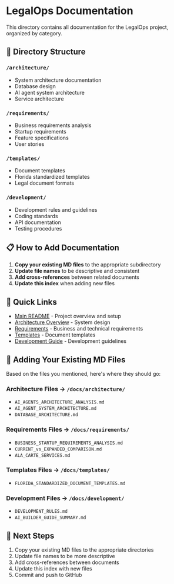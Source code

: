 # LegalOps Documentation

This directory contains all documentation for the LegalOps project, organized by category.

## 📁 Directory Structure

### `/architecture/`
- System architecture documentation
- Database design
- AI agent system architecture
- Service architecture

### `/requirements/`
- Business requirements analysis
- Startup requirements
- Feature specifications
- User stories

### `/templates/`
- Document templates
- Florida standardized templates
- Legal document formats

### `/development/`
- Development rules and guidelines
- Coding standards
- API documentation
- Testing procedures

## 📋 How to Add Documentation

1. **Copy your existing MD files** to the appropriate subdirectory
2. **Update file names** to be descriptive and consistent
3. **Add cross-references** between related documents
4. **Update this index** when adding new files

## 🔗 Quick Links

- [Main README](../README.md) - Project overview and setup
- [Architecture Overview](./architecture/) - System design
- [Requirements](./requirements/) - Business and technical requirements
- [Templates](./templates/) - Document templates
- [Development Guide](./development/) - Development guidelines

## 📝 Adding Your Existing MD Files

Based on the files you mentioned, here's where they should go:

### Architecture Files → `/docs/architecture/`
- `AI_AGENTS_ARCHITECTURE_ANALYSIS.md`
- `AI_AGENT_SYSTEM_ARCHITECTURE.md`
- `DATABASE_ARCHITECTURE.md`

### Requirements Files → `/docs/requirements/`
- `BUSINESS_STARTUP_REQUIREMENTS_ANALYSIS.md`
- `CURRENT_vs_EXPANDED_COMPARISON.md`
- `ALA_CARTE_SERVICES.md`

### Templates Files → `/docs/templates/`
- `FLORIDA_STANDARDIZED_DOCUMENT_TEMPLATES.md`

### Development Files → `/docs/development/`
- `DEVELOPMENT_RULES.md`
- `AI_BUILDER_GUIDE_SUMMARY.md`

## 🚀 Next Steps

1. Copy your existing MD files to the appropriate directories
2. Update file names to be more descriptive
3. Add cross-references between documents
4. Update this index with new files
5. Commit and push to GitHub
